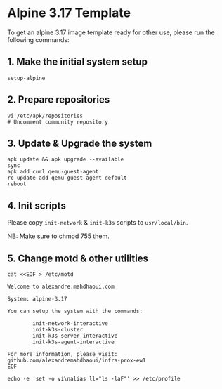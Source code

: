 # Alpine 3.17 Template

To get an alpine 3.17 image template ready for other use, please 
run the following commands:

## 1. Make the initial system setup
```shell
setup-alpine
```

## 2. Prepare repositories

```shell
vi /etc/apk/repositories
# Uncomment community repository
```

## 3. Update & Upgrade the system 

```shell
apk update && apk upgrade --available
sync
apk add curl qemu-guest-agent
rc-update add qemu-guest-agent default
reboot
```

## 4. Init scripts

Please copy `init-network` & `init-k3s` scripts to `usr/local/bin`.

NB: Make sure to chmod 755 them.

## 5. Change motd & other utilities

```shell
cat <<EOF > /etc/motd

Welcome to alexandre.mahdhaoui.com

System: alpine-3.17

You can setup the system with the commands:

        init-network-interactive
        init-k3s-cluster
        init-k3s-server-interactive
        init-k3s-agent-interactive

For more information, please visit: github.com/alexandremahdhaoui/infra-prox-ew1
EOF
```

```shell
echo -e 'set -o vi\nalias ll="ls -laF"' >> /etc/profile
```